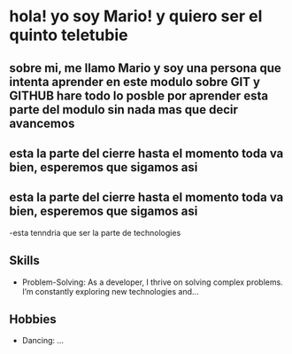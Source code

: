 # hola! yo soy Mario! y quiero ser el quinto teletubie

## sobre mi, me llamo Mario y soy una persona que intenta aprender en este modulo sobre GIT y GITHUB hare todo lo posble por aprender esta parte del modulo sin nada mas que decir avancemos

## esta la parte del cierre hasta el momento toda va bien, esperemos que sigamos asi

## esta la parte del cierre hasta el momento toda va bien, esperemos que sigamos asi
-esta tenndria que ser la parte de technologies

## Skills
- Problem-Solving: As a developer, I thrive on solving complex problems. I’m constantly exploring new technologies and...

## Hobbies
- Dancing: ...